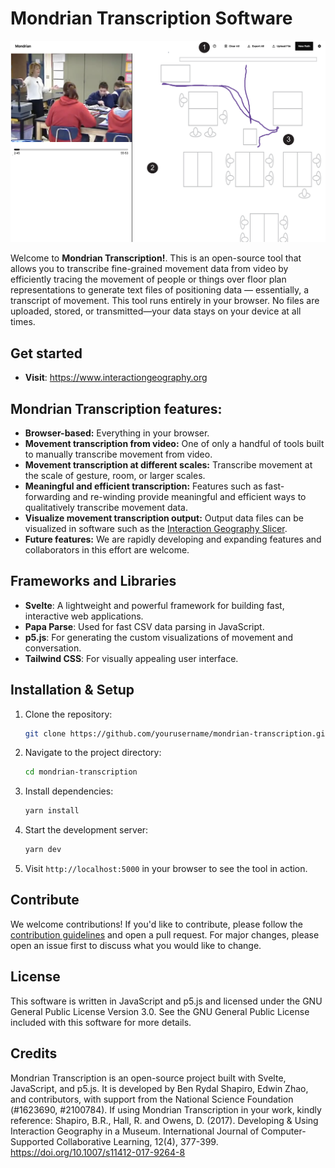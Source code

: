 # Mondrian Transcription Software

![repo](./docs/images/cover.png)

Welcome to **Mondrian Transcription!**. This is an open-source tool that allows you to transcribe fine-grained movement data from video by efficiently tracing the movement of people or things over floor plan representations to generate text files of positioning data — essentially, a transcript of movement. This tool runs entirely in your browser. No files are uploaded, stored, or transmitted—your data stays on your device at all times.

## Get started

- **Visit**: https://www.interactiongeography.org

## Mondrian Transcription features:

- **Browser-based:** Everything in your browser.
- **Movement transcription from video:** One of only a handful of tools built to manually transcribe movement from video.
- **Movement transcription at different scales:** Transcribe movement at the scale of gesture, room, or larger scales.
- **Meaningful and efficient transcription:** Features such as fast-forwarding and re-winding provide meaningful and efficient ways to qualitatively transcribe movement data.
- **Visualize movement transcription output:** Output data files can be visualized in software such as the [Interaction Geography Slicer](https://www.interactiongeography.org).
- **Future features:** We are rapidly developing and expanding features and collaborators in this effort are welcome.

## Frameworks and Libraries

- **Svelte**: A lightweight and powerful framework for building fast, interactive web applications.
- **Papa Parse**: Used for fast CSV data parsing in JavaScript.
- **p5.js**: For generating the custom visualizations of movement and conversation.
- **Tailwind CSS**: For visually appealing user interface.

## Installation & Setup

1. Clone the repository:

    ```bash
    git clone https://github.com/yourusername/mondrian-transcription.git
    ```

2. Navigate to the project directory:

    ```bash
    cd mondrian-transcription
    ```

3. Install dependencies:

    ```bash
    yarn install
    ```

4. Start the development server:

    ```bash
    yarn dev
    ```

5. Visit `http://localhost:5000` in your browser to see the tool in action.

## Contribute

We welcome contributions! If you'd like to contribute, please follow the [contribution guidelines](CONTRIBUTING.md) and open a pull request. For major changes, please open an issue first to discuss what you would like to change.

## License

This software is written in JavaScript and p5.js and licensed under the GNU General Public License Version 3.0. See the GNU General Public License included with this software for more details.

## Credits

Mondrian Transcription is an open-source project built with Svelte, JavaScript, and p5.js. It is developed by Ben Rydal Shapiro, Edwin Zhao, and contributors, with support from the National Science Foundation (#1623690, #2100784). If using Mondrian Transcription in your work, kindly reference: Shapiro, B.R., Hall, R. and Owens, D. (2017). Developing & Using Interaction Geography in a Museum. International Journal of Computer-Supported Collaborative Learning, 12(4), 377-399. https://doi.org/10.1007/s11412-017-9264-8
